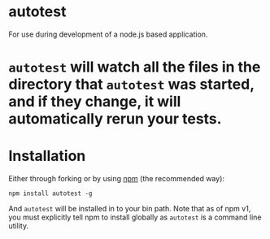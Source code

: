 # autotest

For use during development of a node.js based application. 

`autotest` will watch all the files in the directory that `autotest` was started, and if they change, it will automatically rerun your tests.
=======

# Installation

Either through forking or by using [npm](http://npmjs.org) (the recommended way):

    npm install autotest -g
    
And `autotest` will be installed in to your bin path. Note that as of npm v1, you must explicitly tell npm to install globally as `autotest` is a command line utility.

